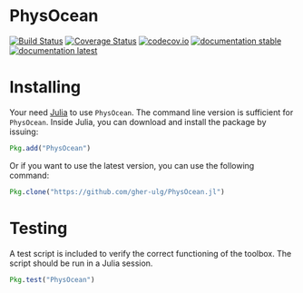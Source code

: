 # PhysOcean

[![Build Status](https://travis-ci.org/gher-ulg/PhysOcean.jl.svg?branch=master)](https://travis-ci.org/gher-ulg/PhysOcean.jl)
[![Coverage Status](https://coveralls.io/repos/gher-ulg/PhysOcean.jl/badge.svg?branch=master&service=github)](https://coveralls.io/github/gher-ulg/PhysOcean.jl?branch=master) [![codecov.io](http://codecov.io/github/gher-ulg/PhysOcean.jl/coverage.svg?branch=master)](http://codecov.io/github/gher-ulg/PhysOcean.jl?branch=master)
[![documentation stable](https://img.shields.io/badge/docs-stable-blue.svg)](https://gher-ulg.github.io/PhysOcean.jl/stable/)
[![documentation latest](https://img.shields.io/badge/docs-latest-blue.svg)](https://gher-ulg.github.io/PhysOcean.jl/latest/)



# Installing

Your need [Julia](http://julialang.org) to use `PhysOcean`. The command line version is sufficient for `PhysOcean`.
Inside Julia, you can download and install the package by issuing:

```julia
Pkg.add("PhysOcean")
```

Or if you want to use the latest version, you can use the following command:

```julia
Pkg.clone("https://github.com/gher-ulg/PhysOcean.jl")
```

# Testing

A test script is included to verify the correct functioning of the toolbox.
The script should be run in a Julia session.

```julia
Pkg.test("PhysOcean")
```

